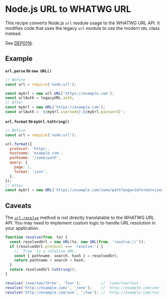 # Node.js URL to WHATWG URL

This recipe converts Node.js `url` module usage to the WHATWG URL API. It modifies code that uses the legacy `url` module to use the modern `URL` class instead.

See [DEP0116](https://nodejs.org/api/deprecations.html#DEP0116).

## Example


**`url.parse` to `new URL()`**
```js
// Before
const url = require('node:url');

const myUrl = new url.URL('https://example.com');
const urlAuth = legacyURL.auth;
// After
const myUrl = new URL('https://example.com');
const urlAuth = `${myUrl.username}:${myUrl.password}`;
```

**`url.format` to `myUrl.toString()`**
```js
// Before
const url = require('node:url');

url.format({
  protocol: 'https',
  hostname: 'example.com',
  pathname: '/some/path',
  query: {
    page: 1,
    format: 'json',
  },
});
// After
const myUrl = new URL('https://example.com/some/path?page=1&format=json').toString();
```

## Caveats

The [`url.resolve`](https://nodejs.org/api/url.html#urlresolvefrom-to) method is not directly translatable to the WHATWG URL API. You may need to implement custom logic to handle URL resolution in your application.

```js
function resolve(from, to) {
  const resolvedUrl = new URL(to, new URL(from, 'resolve://'));
  if (resolvedUrl.protocol === 'resolve:') {
    // `from` is a relative URL.
    const { pathname, search, hash } = resolvedUrl;
    return pathname + search + hash;
  }
  return resolvedUrl.toString();
}

resolve('/one/two/three', 'four');         // '/one/two/four'
resolve('http://example.com/', '/one');    // 'http://example.com/one'
resolve('http://example.com/one', '/two'); // 'http://example.com/two'
```
